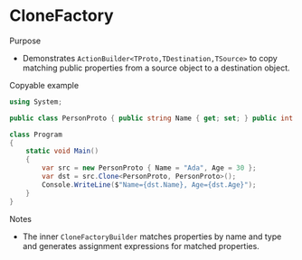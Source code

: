 # CloneFactory

Purpose
- Demonstrates `ActionBuilder<TProto,TDestination,TSource>` to copy matching public properties from a source object to a destination object.

Copyable example
```csharp
using System;

public class PersonProto { public string Name { get; set; } public int Age { get; set; } }

class Program
{
    static void Main()
    {
        var src = new PersonProto { Name = "Ada", Age = 30 };
        var dst = src.Clone<PersonProto, PersonProto>();
        Console.WriteLine($"Name={dst.Name}, Age={dst.Age}");
    }
}
```

Notes
- The inner `CloneFactoryBuilder` matches properties by name and type and generates assignment expressions for matched properties.

